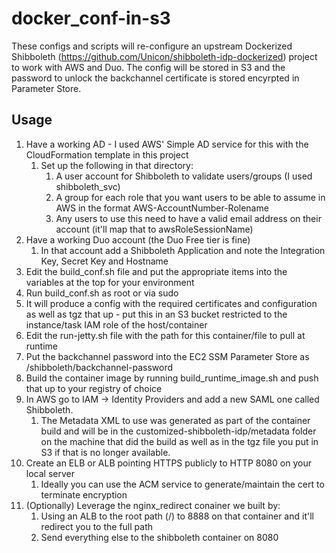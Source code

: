 # docker_conf-in-s3
These configs and scripts will re-configure an upstream Dockerized Shibboleth (https://github.com/Unicon/shibboleth-idp-dockerized) project to work with AWS and Duo. The config will be stored in S3 and the password to unlock the backchannel certificate is stored encyrpted in Parameter Store.

## Usage
1. Have a working AD - I used AWS' Simple AD service for this with the CloudFormation template in this project
    1. Set up the following in that directory:
        1. A user account for Shibboleth to validate users/groups (I used shibboleth_svc)
        1. A group for each role that you want users to be able to assume in AWS in the format AWS-AccountNumber-Rolename
        1. Any users to use this need to have a valid email address on their account (it'll map that to awsRoleSessionName)
1. Have a working Duo account (the Duo Free tier is fine)
    1. In that account add a Shibboleth Application and note the Integration Key, Secret Key and Hostname
1. Edit the build_conf.sh file and put the appropriate items into the variables at the top for your environment
1. Run build_conf.sh as root or via sudo
1. It will produce a config with the required certificates and configuration as well as tgz that up - put this in an S3 bucket restricted to the instance/task IAM role of the host/container
1. Edit the run-jetty.sh file with the path for this container/file to pull at runtime
1. Put the backchannel password into the EC2 SSM Parameter Store as /shibboleth/backchannel-password
1. Build the container image by running build_runtime_image.sh and push that up to your registry of choice
1. In AWS go to IAM -> Identity Providers and add a new SAML one called Shibboleth.
    1. The Metadata XML to use was generated as part of the container build and will be in the customized-shibboleth-idp/metadata folder on the machine that did the build as well as in the tgz file you put in S3 if that is no longer available.
1. Create an ELB or ALB pointing HTTPS publicly to HTTP 8080 on your local server
    1. Ideally you can use the ACM service to generate/maintain the cert to terminate encryption
1. (Optionally) Leverage the nginx_redirect conainer we built by:
	1. Using an ALB to the root path (/) to 8888 on that container and it'll redirect you to the full path
	1. Send everything else to the shibboleth container on 8080
